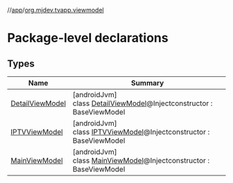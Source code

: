 //[app](../../index.md)/[org.mjdev.tvapp.viewmodel](index.md)

# Package-level declarations

## Types

| Name | Summary |
|---|---|
| [DetailViewModel](-detail-view-model/index.md) | [androidJvm]<br>class [DetailViewModel](-detail-view-model/index.md)@Injectconstructor : BaseViewModel |
| [IPTVViewModel](-i-p-t-v-view-model/index.md) | [androidJvm]<br>class [IPTVViewModel](-i-p-t-v-view-model/index.md)@Injectconstructor : BaseViewModel |
| [MainViewModel](-main-view-model/index.md) | [androidJvm]<br>class [MainViewModel](-main-view-model/index.md)@Injectconstructor : BaseViewModel |
